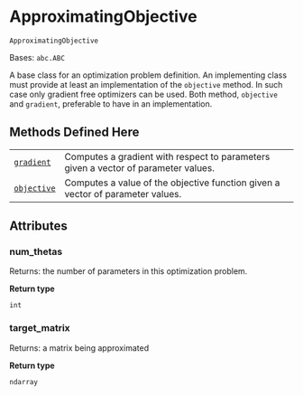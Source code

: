 # ApproximatingObjective



`ApproximatingObjective`

Bases: `abc.ABC`

A base class for an optimization problem definition. An implementing class must provide at least an implementation of the `objective` method. In such case only gradient free optimizers can be used. Both method, `objective` and `gradient`, preferable to have in an implementation.

## Methods Defined Here

|                                                                                                                                                                                                                     |                                                                                    |
| ------------------------------------------------------------------------------------------------------------------------------------------------------------------------------------------------------------------- | ---------------------------------------------------------------------------------- |
| [`gradient`](qiskit.transpiler.synthesis.aqc.ApproximatingObjective.gradient#qiskit.transpiler.synthesis.aqc.ApproximatingObjective.gradient "qiskit.transpiler.synthesis.aqc.ApproximatingObjective.gradient")     | Computes a gradient with respect to parameters given a vector of parameter values. |
| [`objective`](qiskit.transpiler.synthesis.aqc.ApproximatingObjective.objective#qiskit.transpiler.synthesis.aqc.ApproximatingObjective.objective "qiskit.transpiler.synthesis.aqc.ApproximatingObjective.objective") | Computes a value of the objective function given a vector of parameter values.     |

## Attributes



### num\_thetas

Returns: the number of parameters in this optimization problem.

**Return type**

`int`



### target\_matrix

Returns: a matrix being approximated

**Return type**

`ndarray`

